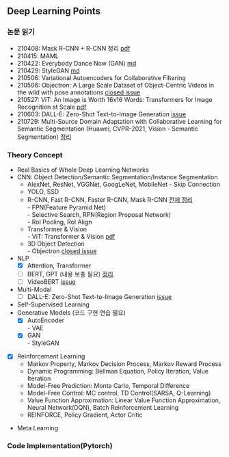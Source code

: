 ## Deep Learning Points

### 논문 읽기
- 210408: Mask R-CNN + R-CNN 정리 [pdf](https://github.com/JisuHann/Deep-Learning-Repo/blob/main/R-CNN정리.pdf)
- 210415: MAML
- 210422: Everybody Dance Now (GAN) [md](https://github.com/JisuHann/Deep-Learning-Repo/blob/main/Everybody_Dance_Now.md)
- 210429: StyleGAN [md](https://github.com/JisuHann/Deep-Learning-Repo/blob/main/StyleGAN.md)
- 210506: Variational Autoencoders for Collaborative Filtering
- 210506: Objectron: A Large Scale Dataset of Object-Centric Videos in the wild with pose annotations [closed issue](https://github.com/JisuHann/Deep-Learning-Repo/issues/2)
- 210527: ViT: An Image is Worth 16x16 Words: Transformers for Image Recognition at Scale [pdf](https://github.com/JisuHann/Deep-Learning-Repo/blob/main/R-CNN정리.pdf)
- 210603: DALL-E: Zero-Shot Text-to-Image Generation [issue](https://github.com/JisuHann/Deep-Learning-Repo/issues/5)
- 210729: Multi-Source Domain Adaptation with Collaborative Learning for Semantic Segmentation (Huawei, CVPR-2021, Vision - Semantic Segmentation) [정리](https://github.com/JisuHann/Deep-Learning-Repo/blob/main/Multi_source_unsupervised_domain_adaptation.md)

### Theory Concept
- Real Basics of Whole Deep Learning Networks
- CNN: Object Detection/Semantic Segmentation/Instance Segmentation
  - AlexNet, ResNet, VGGNet, GoogLeNet, MobileNet
        - Skip Connection
  - YOLO, SSD 
  - R-CNN, Fast R-CNN, Faster R-CNN, Mask R-CNN  [전체 정리](https://github.com/JisuHann/Deep-Learning-Repo/blob/main/R-CNN정리.pdf)     
        - FPN(Feature Pyramid Net)   
        - Selective Search, RPN(Region Proposal Network)   
        - RoI Pooling, RoI Align   
  - Transformer & Vision   
        - ViT: Transformer & Vision [pdf](https://github.com/JisuHann/Deep-Learning-Repo/blob/main/R-CNN정리.pdf)
  - 3D Object Detection   
        - Objectron [closed issue](https://github.com/JisuHann/Deep-Learning-Repo/issues/2)
- NLP
  - [x] Attention, Transformer
  - [ ] BERT, GPT (내용 보충 필요) [정리](https://github.com/JisuHann/Deep-Learning-Repo/blob/main/2.%20Attention%2C%20Transformer%2C%20BERT%2C%20GPT.pdf)
  - [ ] VideoBERT [issue](https://github.com/JisuHann/Deep-Learning-Repo/issues/4)
- Multi-Modal
  - [ ] DALL-E: Zero-Shot Text-to-Image Generation [issue](https://github.com/JisuHann/Deep-Learning-Repo/issues/5)
- Self-Supervised Learning
- Generative Models (코드 구현 연습 필요)
  - [x] AutoEncoder   
        - VAE
  - [x] GAN   
        - StyleGAN
- [x] Reinforcement Learning
  - Markov Property, Markov Decision Process, Markov Reward Process
  - Dynamic Programming: Bellman Equation, Policy Iteration, Value Iteration
  - Model-Free Prediction: Monte Carlo, Temporal Difference
  - Model-Free Control: MC control, TD Control(SARSA, Q-Learning)
  - Value Function Approximation: Linear Value Function Approximation, Neural Network(DQN), Batch Reinforcement Learning
  - REINFORCE, Policy Gradient, Actor Critic
- Meta Learning

### Code Implementation(Pytorch)
